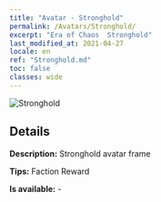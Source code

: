 ```yaml
---
title: "Avatar - Stronghold"
permalink: /Avatars/Stronghold/
excerpt: "Era of Chaos  Stronghold"
last_modified_at: 2021-04-27
locale: en
ref: "Stronghold.md"
toc: false
classes: wide
---
```

 ![Stronghold](/images/a/avatarFrame_4.png)

## Details

 **Description:** Stronghold avatar frame 

 **Tips:** Faction Reward 

 **Is available:**  - 

